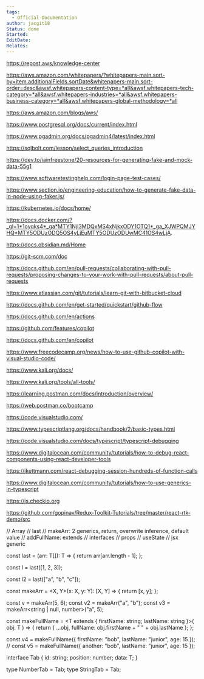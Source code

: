 ```yaml
---
tags:
  - Official-Documentation
author: jacgit18
Status: done
Started: 
EditDate: 
Relates:
---
```



https://repost.aws/knowledge-center

https://aws.amazon.com/whitepapers/?whitepapers-main.sort-by=item.additionalFields.sortDate&whitepapers-main.sort-order=desc&awsf.whitepapers-content-type=*all&awsf.whitepapers-tech-category=*all&awsf.whitepapers-industries=*all&awsf.whitepapers-business-category=*all&awsf.whitepapers-global-methodology=*all

https://aws.amazon.com/blogs/aws/





https://www.postgresql.org/docs/current/index.html

https://www.pgadmin.org/docs/pgadmin4/latest/index.html


https://sqlbolt.com/lesson/select_queries_introduction

https://dev.to/iainfreestone/20-resources-for-generating-fake-and-mock-data-55g1

https://www.softwaretestinghelp.com/login-page-test-cases/

https://www.section.io/engineering-education/how-to-generate-fake-data-in-node-using-faker.js/


https://kubernetes.io/docs/home/

https://docs.docker.com/?_gl=1*1oyqks4*_ga*MTY1NjI3MDQxMS4xNjkxODY1OTQ1*_ga_XJWPQMJYHQ*MTY5ODUzODQ5OS4yLjEuMTY5ODUzODUwMC41OS4wLjA.



https://docs.obsidian.md/Home


https://git-scm.com/doc

https://docs.github.com/en/pull-requests/collaborating-with-pull-requests/proposing-changes-to-your-work-with-pull-requests/about-pull-requests

https://www.atlassian.com/git/tutorials/learn-git-with-bitbucket-cloud

https://docs.github.com/en/get-started/quickstart/github-flow

https://docs.github.com/en/actions

https://github.com/features/copilot

https://docs.github.com/en/copilot

https://www.freecodecamp.org/news/how-to-use-github-copilot-with-visual-studio-code/

https://www.kali.org/docs/

https://www.kali.org/tools/all-tools/



https://learning.postman.com/docs/introduction/overview/

https://web.postman.co/bootcamp

https://code.visualstudio.com/


https://www.typescriptlang.org/docs/handbook/2/basic-types.html





https://code.visualstudio.com/docs/typescript/typescript-debugging


https://www.digitalocean.com/community/tutorials/how-to-debug-react-components-using-react-developer-tools

https://jkettmann.com/react-debugging-session-hundreds-of-function-calls






https://www.digitalocean.com/community/tutorials/how-to-use-generics-in-typescript

https://js.checkio.org


https://github.com/gopinav/Redux-Toolkit-Tutorials/tree/master/react-rtk-demo/src


// Array
// last
// makeArr: 2 generics, return, overwrite inference, default value
// addFullName: extends
// interfaces
// props
// useState
// jsx generic

const last = <T>(arr: T[]): T => {
  return arr[arr.length - 1];
};

const l = last([1, 2, 3]);

const l2 = last<string>(["a", "b", "c"]);

const makeArr = <X, Y>(x: X, y: Y): [X, Y] => {
  return [x, y];
};

const v = makeArr(5, 6);
const v2 = makeArr("a", "b");
const v3 = makeArr<string | null, number>("a", 5);

const makeFullName = <T extends { firstName: string; lastName: string }>(
  obj: T
) => {
  return {
    ...obj,
    fullName: obj.firstName + " " + obj.lastName
  };
};

const v4 = makeFullName({ firstName: "bob", lastName: "junior", age: 15 });
// const v5 = makeFullName({ another: "bob", lastName: "junior", age: 15 });

interface Tab<T> {
  id: string;
  position: number;
  data: T;
}

type NumberTab = Tab<number>;
type StringTab = Tab<string>;